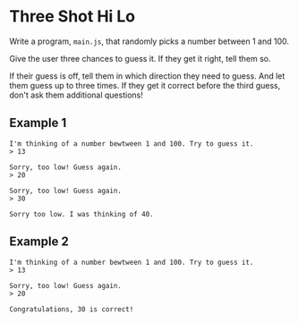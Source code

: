 # Three Shot Hi Lo

Write a program, `main.js`, that randomly picks a number between 1 and 100. 

Give the user three chances to guess it. If they get it right, tell them so. 

If their guess is off, tell them in which direction they need to guess. And let them guess up to three times. If they get it correct before the third guess, don't ask them additional questions!

## Example  1

```
I'm thinking of a number bewtween 1 and 100. Try to guess it.
> 13

Sorry, too low! Guess again.
> 20

Sorry, too low! Guess again.
> 30

Sorry too low. I was thinking of 40.
```

## Example  2

```
I'm thinking of a number bewtween 1 and 100. Try to guess it.
> 13

Sorry, too low! Guess again.
> 20

Congratulations, 30 is correct!
```
